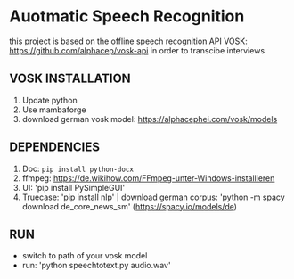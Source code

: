 # Auotmatic Speech Recognition 
this project is based on the offline speech recognition API VOSK: https://github.com/alphacep/vosk-api in order to transcibe interviews 

## VOSK INSTALLATION

1) Update python 
2) Use mambaforge
3) download german vosk model: https://alphacephei.com/vosk/models

## DEPENDENCIES
 1) Doc: `pip install python-docx`
 2) ffmpeg: https://de.wikihow.com/FFmpeg-unter-Windows-installieren 
 3) UI: 'pip install PySimpleGUI'
 4) Truecase: 'pip install nlp' | download german corpus: 'python -m spacy download de_core_news_sm' (https://spacy.io/models/de)

## RUN 
* switch to path of your vosk model
* run: 'python speechtotext.py audio.wav'


